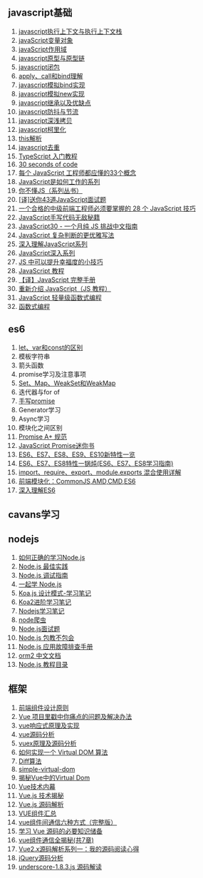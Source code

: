 ## javascript基础

1. [javascript执行上下文与执行上下文栈](https://github.com/ftTony/blog/issues/22)
1. [javaScript变量对象](https://github.com/mqyqingfeng/Blog/issues/5)
1. [javaScript作用域](https://juejin.im/post/5c3b7133e51d45520a76862c)
1. [javascript原型与原型链](https://github.com/ftTony/blog/issues/15)
3. [javascript闭包](https://github.com/ftTony/blog/issues/16)
5. [apply、call和bind理解](https://github.com/ftTony/blog/issues/14)
5. [javascript模拟bind实现](https://github.com/mqyqingfeng/Blog/issues/12)
6. [javascript模拟new实现](https://github.com/mqyqingfeng/Blog/issues/13)
2. [javascript继承以及优缺点](https://github.com/yygmind/blog/issues/7)
7. [javascript防抖与节流](https://github.com/ftTony/blog/issues/13)
9. [javascript深浅拷贝](https://github.com/ftTony/blog/issues/12)
10. [javascript柯里化](https://github.com/mqyqingfeng/Blog/issues/42)
11. [this解析](https://github.com/ftTony/blog/issues/6)
12. [javascript去重](https://github.com/mqyqingfeng/Blog/issues/27)
13. [TypeScript 入门教程](https://github.com/xcatliu/typescript-tutorial)
14. [30 seconds of code](https://github.com/kujian/30-seconds-of-code)
15. [每个 JavaScript 工程师都应懂的33个概念](https://github.com/stephentian/33-js-concepts)
16. [JavaScript是如何工作的系列](https://github.com/qq449245884/xiaozhi)
17. [你不懂JS（系列丛书）](https://github.com/getify/You-Dont-Know-JS/tree/1ed-zh-CN)
18. [[译]送你43道JavaScript面试题](https://github.com/lydiahallie/javascript-questions/blob/master/README-zh_CN.md)
19. [一个合格的中级前端工程师必须要掌握的 28 个 JavaScript 技巧](https://juejin.im/post/5cef46226fb9a07eaf2b7516)
21. [JavaScript手写代码无敌秘籍](https://mp.weixin.qq.com/s/4uzNKQcKB5YJbtXF4NQyWg)
20. [JavaScript30 - 一个月纯 JS 挑战中文指南](https://github.com/soyaine/JavaScript30)
1. [JavaScript 复杂判断的更优雅写法](https://juejin.im/post/5bdfef86e51d453bf8051bf8)
1. [深入理解JavaScript系列](https://www.cnblogs.com/TomXu/archive/2011/12/15/2288411.html)
1. [JavaScript深入系列](https://github.com/mqyqingfeng/Blog/issues/17)
1. [JS 中可以提升幸福度的小技巧](https://mp.weixin.qq.com/s/pu2NmyWCQM7oN8H_WRKheA)
1. [JavaScript 教程](https://wangdoc.com/javascript/)
1. [【译】JavaScript 完整手册](https://juejin.im/post/5bff57fee51d45021a167991)
2. [重新介绍 JavaScript（JS 教程）](https://developer.mozilla.org/zh-CN/docs/Web/JavaScript/A_re-introduction_to_JavaScript)
3. [JavaScript 轻量级函数式编程](https://wizardforcel.gitbooks.io/functional-light-js/content/)
4. [函数式编程](https://llh911001.gitbooks.io/mostly-adequate-guide-chinese/content/)

## es6
1. [let、var和const的区别](https://github.com/mqyqingfeng/Blog/issues/82)
2. 模板字符串
1. 箭头函数
1. promise学习及注意事项
2. [Set、Map、WeakSet和WeakMap](https://github.com/sisterAn/blog/issues/24)
3. 迭代器与for of
1. [手写promise](https://github.com/xieranmaya/blog/issues/3)
2. Generator学习
2. Async学习
3. 模块化之间区别
1. [Promise A+ 规范](https://malcolmyu.github.io/2015/06/12/Promises-A-Plus/)
1. [JavaScript Promise迷你书](http://liubin.org/promises-book/)
1. [ES6、ES7、ES8、ES9、ES10新特性一览](https://juejin.im/post/5ca2e1935188254416288eb2)
1. [ES6、ES7、ES8特性一锅炖(ES6、ES7、ES8学习指南)](https://juejin.im/post/5b9cb3336fb9a05d290ee47e)
1. [import、require、export、module.exports 混合使用详解](https://juejin.im/post/5a2e5f0851882575d42f5609)
1. [前端模块化：CommonJS,AMD,CMD,ES6](https://juejin.im/post/5aaa37c8f265da23945f365c)
1. [深入理解ES6](https://github.com/hyy1115/ES6-learning)

## cavans学习

## nodejs
1. [如何正确的学习Node.js](https://github.com/i5ting/How-to-learn-node-correctly)
2. [Node.js 最佳实践](https://github.com/i0natan/nodebestpractices/blob/master/README.chinese.md)
3. [Node.js 调试指南](https://github.com/nswbmw/node-in-debugging)
4. [一起学 Node.js](https://github.com/nswbmw/N-blog)
5. [Koa.js 设计模式-学习笔记](https://github.com/chenshenhai/koajs-design-note)
6. [Koa2进阶学习笔记](https://github.com/chenshenhai/koa2-note)
7. [Nodejs学习笔记](https://github.com/chyingp/nodejs-learning-guide)
8. [node爬虫](https://github.com/yanlele/node-spider)
9. [Node.js面试题](https://github.com/jimuyouyou/node-interview-questions)
10. [Node.js 包教不包会](https://github.com/alsotang/node-lessons)
11. [Node.js 应用故障排查手册](https://github.com/aliyun-node/Node.js-Troubleshooting-Guide)
12. [orm2 中文文档](https://github.com/wizardforcel/orm2-doc-zh-cn)
13. [Node.js 教程目录](https://github.com/Wscats/node-tutorial)

## 框架
1. [前端组件设计原则](https://mp.weixin.qq.com/s/ofmfQFAVlTCvKFnZ6A-0_Q)
1. [Vue 项目里戳中你痛点的问题及解决办法](https://juejin.im/post/5b174de8f265da6e410e0b4e)
2. [vue响应式原理及实现](https://github.com/ftTony/blog/issues/18)
1. [vue源码分析](https://github.com/muwoo/blogs)
1. [vuex原理及源码分析](https://github.com/dwqs/blog/issues/58)
2. [如何实现一个 Virtual DOM 算法](https://github.com/livoras/blog/issues/13)
3. [Diff算法](https://github.com/aooy/blog/issues/2)
1. [simple-virtual-dom](https://github.com/livoras/simple-virtual-dom)
1. [揭秘Vue中的Virtual Dom](https://mp.weixin.qq.com/s/EeN7E8uQS4R_JJloPX8fCQ)
1. [Vue技术内幕](http://hcysun.me/vue-design/art/)
1. [Vue.js 技术揭秘](https://ustbhuangyi.github.io/vue-analysis/)
1. [Vue.js 源码解析](https://github.com/answershuto/learnVue)
1. [VUE组件汇总](https://juejin.im/post/5af16a2cf265da0b8636353b)
1. [vue组件间通信六种方式（完整版）](https://juejin.im/post/5cde0b43f265da03867e78d3)
1. [学习 Vue 源码的必要知识储备](https://juejin.im/post/5ce5565d6fb9a07ed2244513)
1. [vue组件通信全揭秘(共7章)](https://juejin.im/post/5bd97e7c6fb9a022852a71cf)
1. [Vue2.x源码解析系列一：我的源码阅读心得](https://github.com/lihongxun945/myblog/issues/22)
2. [jQuery源码分析](https://github.com/JsAaron/jQuery)
3. [underscore-1.8.3.js 源码解读](https://github.com/lessfish/underscore-analysis)


